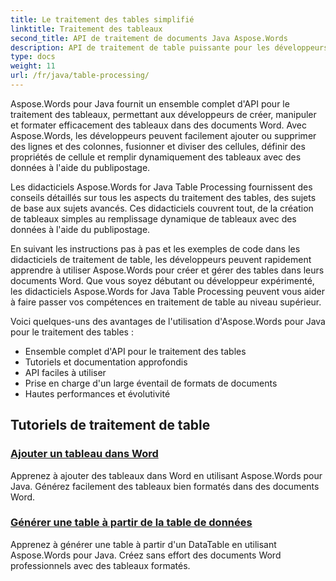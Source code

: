 ```yaml
---
title: Le traitement des tables simplifié
linktitle: Traitement des tableaux
second_title: API de traitement de documents Java Aspose.Words
description: API de traitement de table puissante pour les développeurs Java utilisant Aspose.Word pour Java. Créez, manipulez et formatez des tableaux dans des documents Word. Améliorez vos applications de traitement de documents dès aujourd'hui.
type: docs
weight: 11
url: /fr/java/table-processing/
---
```


Aspose.Words pour Java fournit un ensemble complet d'API pour le traitement des tableaux, permettant aux développeurs de créer, manipuler et formater efficacement des tableaux dans des documents Word. Avec Aspose.Words, les développeurs peuvent facilement ajouter ou supprimer des lignes et des colonnes, fusionner et diviser des cellules, définir des propriétés de cellule et remplir dynamiquement des tableaux avec des données à l'aide du publipostage.

Les didacticiels Aspose.Words for Java Table Processing fournissent des conseils détaillés sur tous les aspects du traitement des tables, des sujets de base aux sujets avancés. Ces didacticiels couvrent tout, de la création de tableaux simples au remplissage dynamique de tableaux avec des données à l'aide du publipostage.

En suivant les instructions pas à pas et les exemples de code dans les didacticiels de traitement de table, les développeurs peuvent rapidement apprendre à utiliser Aspose.Words pour créer et gérer des tables dans leurs documents Word. Que vous soyez débutant ou développeur expérimenté, les didacticiels Aspose.Words for Java Table Processing peuvent vous aider à faire passer vos compétences en traitement de table au niveau supérieur.

Voici quelques-uns des avantages de l'utilisation d'Aspose.Words pour Java pour le traitement des tables :

* Ensemble complet d'API pour le traitement des tables
* Tutoriels et documentation approfondis
* API faciles à utiliser
* Prise en charge d'un large éventail de formats de documents
* Hautes performances et évolutivité


## Tutoriels de traitement de table

### [Ajouter un tableau dans Word](./add-table-in-word/)

Apprenez à ajouter des tableaux dans Word en utilisant Aspose.Words pour Java. Générez facilement des tableaux bien formatés dans des documents Word.

### [Générer une table à partir de la table de données](./generate-table-from-datatable/)

Apprenez à générer une table à partir d'un DataTable en utilisant Aspose.Words pour Java. Créez sans effort des documents Word professionnels avec des tableaux formatés. 